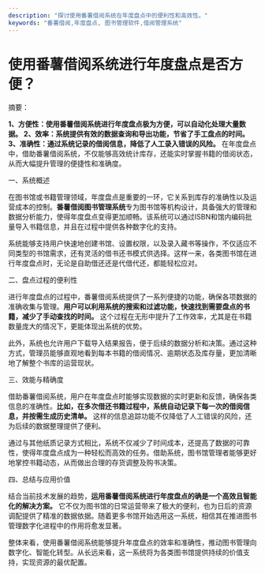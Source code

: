 ```yaml
---
description: "探讨使用番薯借阅系统在年度盘点中的便利性和高效性。"
keywords: "番薯借阅,年度盘点, 图书管理软件,借阅管理系统"
---
```

# 使用番薯借阅系统进行年度盘点是否方便？

摘要：

**1、方便性：使用番薯借阅系统进行年度盘点极为方便，可以自动化处理大量数据。 2、效率：系统提供有效的数据查询和导出功能，节省了手工盘点的时间。 3、准确性：通过系统记录的借阅信息，降低了人工录入错误的风险。** 在年度盘点中，借助番薯借阅系统，不仅能够高效统计库存，还能实时掌握书籍的借阅状态，从而大幅提升管理的便捷性和准确度。

一、系统概述

在图书馆或书籍管理领域，年度盘点是重要的一环，它关系到库存的准确性以及运营成本的控制。**番薯借阅图书管理系统**专为图书馆等机构设计，具备强大的管理和数据分析能力，使得年度盘点变得更加顺畅。该系统可以通过ISBN和馆内编码批量导入书籍信息，并且在过程中提供各种数字化的支持。

系统能够支持用户快速地创建书馆、设置权限，以及录入藏书等操作，不仅适应不同类型的书馆需求，还有灵活的借书还书模式供选择。这样一来，各类图书馆在进行年度盘点时，无论是自助借还还是代借代还，都能轻松应对。

二、盘点过程的便利性

进行年度盘点的过程中，番薯借阅系统提供了一系列便捷的功能，确保各项数据的准确收集与管理。**用户可以利用系统的搜索和过滤功能，快速找到需要盘点的书籍，减少了手动查找的时间。** 这个过程在无形中提升了工作效率，尤其是在书籍数量庞大的情况下，更能体现出系统的优势。

此外，系统也允许用户下载导入结果报告，便于后续的数据分析和决策。通过这种方式，管理员能够直观地看到每本书籍的借阅情况、逾期状态及库存量，更加清晰地了解整个书库的运营现状。

三、效能与精确度

借助番薯借阅系统，用户在年度盘点时能够实现数据的实时更新和反馈，确保各类信息的准确性。**比如，在多次借还书籍过程中，系统自动记录下每一次的借阅信息，并按需生成历史清单。** 这样的信息追踪功能不仅降低了人工错误的风险，还为后续的数据整理提供了便利。

通过与其他纸质记录方式相比，系统不仅减少了时间成本，还提高了数据的可靠性，使得年度盘点成为一种轻松而高效的任务。借助系统，图书馆管理者能够更好地掌控书籍动态，从而做出合理的存货调整及购书决策。

四、总结与应用价值

结合当前技术发展的趋势，**运用番薯借阅系统进行年度盘点的确是一个高效且智能化的解决方案。** 它不仅为图书馆的日常运营带来了极大的便利，也为日后的资源调配提供了精准的数据依据。随着更多书馆开始选用这一系统，相信其在推进图书管理数字化进程中的作用将愈发显著。

整体来看，使用番薯借阅系统能够提升年度盘点的效率和准确性，推动图书管理向数字化、智能化转型。从长远来看，这一系统将为各类图书馆提供持续的价值支持，实现资源的最优配置。
